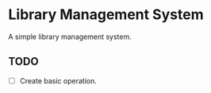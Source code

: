 # Library Management System
A simple library management system.

## TODO
- [ ] Create basic operation.
